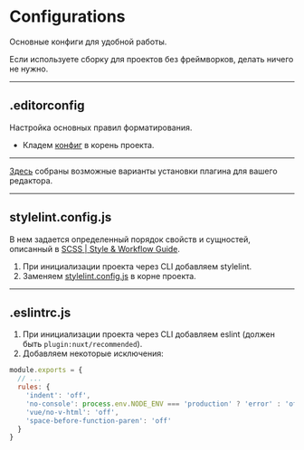 # Configurations

Основные конфиги для удобной работы.

Если используете сборку для проектов без фреймворков, делать ничего не нужно.

------------------------------------------

## .editorconfig

Настройка основных правил форматирования.

* Кладем [конфиг](../src/.editorconfig) в корень проекта.

------------------------------------------

[Здесь](https://editorconfig.org/#download) собраны возможные варианты установки плагина для вашего редактора.

------------------------------------------

## stylelint.config.js

В нем задается определенный порядок свойств и сущностей, описанный в [SCSS | Style & Workflow Guide](../../scss).

1. При инициализации проекта через CLI добавляем stylelint.
2. Заменяем [stylelint.config.js](../src/stylelint.config.js) в корне проекта.

------------------------------------------

## .eslintrc.js

1. При инициализации проекта через CLI добавляем eslint (должен быть `plugin:nuxt/recommended`).
2. Добавляем некоторые исключения:

```js
module.exports = {
  // ...
  rules: {
    'indent': 'off',
    'no-console': process.env.NODE_ENV === 'production' ? 'error' : 'off',
    'vue/no-v-html': 'off',
    'space-before-function-paren': 'off'
  }
}
```
